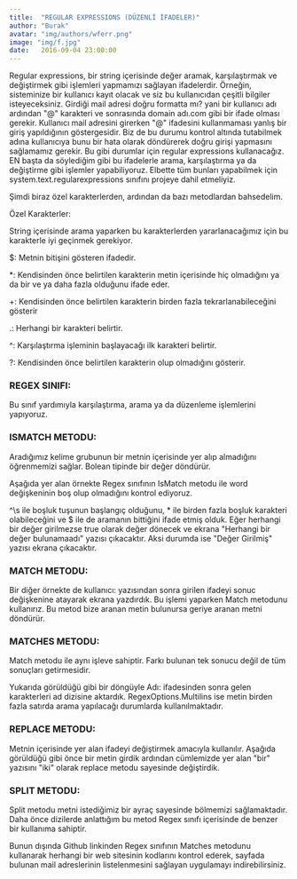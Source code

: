 ```yaml
---
title:  "REGULAR EXPRESSIONS (DÜZENLİ İFADELER)"
author: "Burak"
avatar: "img/authors/wferr.png"
image: "img/f.jpg"
date:   2016-09-04 23:00:00
---
```


Regular expressions, bir string içerisinde  değer aramak, karşılaştırmak ve değiştirmek gibi işlemleri yapmamızı sağlayan ifadelerdir. Örneğin, sisteminize bir kullanıcı kayıt olacak ve siz bu kullanıcıdan çeşitli bilgiler isteyeceksiniz. Girdiği mail adresi doğru formatta mı? yani bir kullanıcı adı ardından "@" karakteri ve sonrasında domain adı.com gibi bir ifade olması gerekir. Kullanıcı mail adresini girerken "@" ifadesini kullanmaması yanlış bir giriş yapıldığının göstergesidir. Biz de bu durumu kontrol altında tutabilmek adına kullanıcıya bunu bir hata olarak döndürerek doğru girişi yapmasını sağlamamız gerekir. Bu gibi durumlar için regular expressions  kullanacağız. EN başta da söylediğim gibi bu ifadelerle arama, karşılaştırma ya da değiştirme gibi işlemler yapabiliyoruz. Elbette tüm bunları yapabilmek için system.text.regularexpressions sınıfını projeye dahil etmeliyiz.

Şimdi biraz özel karakterlerden, ardından da bazı metodlardan bahsedelim.

Özel Karakterler:

String içerisinde arama yaparken bu karakterlerden yararlanacağımız için bu karakterle iyi geçinmek gerekiyor. 

$: Metnin bitişini gösteren ifadedir. 

*:  Kendisinden önce belirtilen karakterin metin içerisinde hiç olmadığını ya da bir ve ya daha fazla olduğunu ifade eder.

+: Kendisinden önce belirtilen karakterin birden fazla tekrarlanabileceğini gösterir

.:  Herhangi bir karakteri belirtir.

^:  Karşılaştırma işleminin başlayacağı ilk karakteri belirtir.

?:  Kendisinden önce belirtilen karakterin olup olmadığını gösterir.

### REGEX SINIFI:

Bu sınıf yardımıyla karşılaştırma, arama ya da düzenleme işlemlerini yapıyoruz. 

### ISMATCH METODU:

Aradığımız kelime grubunun bir metnin içerisinde yer alıp almadığını öğrenmemizi sağlar. Bolean tipinde bir değer döndürür.

Aşağıda yer alan örnekte Regex sınıfının IsMatch metodu ile word değişkeninin boş olup olmadığını kontrol ediyoruz.

^\\s ile boşluk tuşunun başlangıç olduğunu, * ile birden fazla boşluk karakteri olabileceğini ve $ ile de aramanın bittiğini ifade etmiş olduk. Eğer herhangi bir değer girilmezse true olarak değer dönecek ve ekrana "Herhangi bir değer bulunamaadı" yazısı çıkacaktır. Aksi durumda ise "Değer Girilmiş" yazısı ekrana çıkacaktır.

### MATCH METODU:

Bir diğer örnekte de kullanıcı: yazısından sonra girilen ifadeyi sonuc değişkenine atayarak ekrana yazdırdık. Bu işlemi yaparken Match metodunu kullanırız. Bu metod bize aranan metin bulunursa geriye aranan metni döndürür.

### MATCHES METODU:

Match metodu ile aynı işleve sahiptir. Farkı bulunan tek sonucu değil de tüm sonuçları getirmesidir.   

Yukarıda görüldüğü gibi bir döngüyle Adı: ifadesinden sonra gelen karakterleri ad dizisine aktardık. RegexOptions.Multilins ise metin birden fazla satırda arama yapılacağı durumlarda kullanılmaktadır.

### REPLACE METODU:

Metnin içerisinde yer alan ifadeyi değiştirmek amacıyla kullanılır. Aşağıda görüldüğü gibi önce bir metin girdik ardından cümlemizde yer alan "bir" yazısını "iki" olarak replace metodu sayesinde değiştirdik. 

### SPLIT METODU:

Split metodu metni istediğimiz bir ayraç sayesinde bölmemizi sağlamaktadır. Daha önce dizilerde anlattığım bu metod Regex sınıfı içerisinde de benzer bir kullanıma sahiptir.

Bunun dışında Github linkinden Regex sınıfının Matches metodunu kullanarak herhangi bir web sitesinin kodlarını kontrol ederek, sayfada bulunan mail adreslerinin listelenmesini sağlayan uygulamayı indirebilirsiniz.
